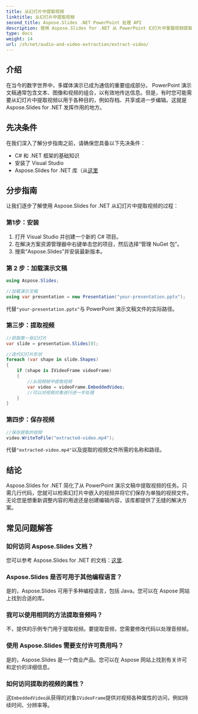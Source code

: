 ```yaml
---
title: 从幻灯片中提取视频
linktitle: 从幻灯片中提取视频
second_title: Aspose.Slides .NET PowerPoint 处理 API
description: 使用 Aspose.Slides for .NET 从 PowerPoint 幻灯片中掌握视频提取。请按照我们的代码示例指南进行操作。
type: docs
weight: 14
url: /zh/net/audio-and-video-extraction/extract-video/
---
```


## 介绍

在当今的数字世界中，多媒体演示已成为通信的重要组成部分。 PowerPoint 演示文稿通常包含文本、图像和视频的组合，以有效地传达信息。但是，有时您可能需要从幻灯片中提取视频以用于各种目的，例如存档、共享或进一步编辑。这就是 Aspose.Slides for .NET 发挥作用的地方。

## 先决条件

在我们深入了解分步指南之前，请确保您具备以下先决条件：

- C# 和 .NET 框架的基础知识
- 安装了 Visual Studio
-  Aspose.Slides for .NET 库（从[这里](https://releases.aspose.com/slides/net)

## 分步指南

让我们逐步了解使用 Aspose.Slides for .NET 从幻灯片中提取视频的过程：

### 第1步：安装

1. 打开 Visual Studio 并创建一个新的 C# 项目。
2. 在解决方案资源管理器中右键单击您的项目，然后选择“管理 NuGet 包”。
3. 搜索“Aspose.Slides”并安装最新版本。

### 第 2 步：加载演示文稿

```csharp
using Aspose.Slides;

//加载演示文稿
using var presentation = new Presentation("your-presentation.pptx");
```

代替`"your-presentation.pptx"`与 PowerPoint 演示文稿文件的实际路径。

### 第三步：提取视频

```csharp
//获取第一张幻灯片
var slide = presentation.Slides[0];

//迭代幻灯片形状
foreach (var shape in slide.Shapes)
{
    if (shape is IVideoFrame videoFrame)
    {
        //从视频帧中提取视频
        var video = videoFrame.EmbeddedVideo;
        //可以对视频对象进行进一步处理
    }
}
```

### 第四步：保存视频

```csharp
//保存提取的视频
video.WriteToFile("extracted-video.mp4");
```

代替`"extracted-video.mp4"`以及提取的视频文件所需的名称和路径。

## 结论

Aspose.Slides for .NET 简化了从 PowerPoint 演示文稿中提取视频的任务。只需几行代码，您就可以检索幻灯片中嵌入的视频并将它们保存为单独的视频文件。无论您是想重新调整内容的用途还是创建编辑内容，该库都提供了无缝的解决方案。

## 常见问题解答

### 如何访问 Aspose.Slides 文档？

您可以参考 Aspose.Slides for .NET 的文档：[这里](https://reference.aspose.com/slides/net/).

### Aspose.Slides 是否可用于其他编程语言？

是的，Aspose.Slides 可用于多种编程语言，包括 Java。您可以在 Aspose 网站上找到合适的库。

### 我可以使用相同的方法提取音频吗？

不，提供的示例专门用于提取视频。要提取音频，您需要修改代码以处理音频帧。

### 使用 Aspose.Slides 需要支付许可费用吗？

是的，Aspose.Slides 是一个商业产品。您可以在 Aspose 网站上找到有关许可和定价的详细信息。

### 如何访问提取的视频的属性？

这`EmbeddedVideo`从获得的对象`IVideoFrame`提供对视频各种属性的访问，例如持续时间、分辨率等。